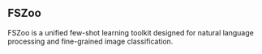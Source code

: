 ## FSZoo
FSZoo is a unified few-shot learning toolkit designed for natural language processing and fine-grained image classification. 


